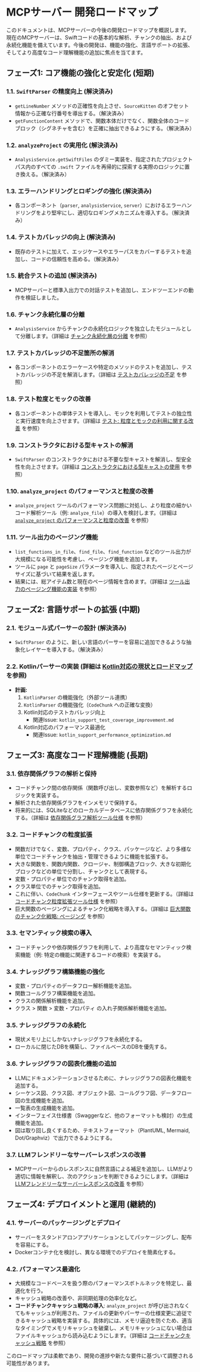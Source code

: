 # MCPサーバー 開発ロードマップ

このドキュメントは、MCPサーバーの今後の開発ロードマップを概説します。現在のMCPサーバーは、Swiftコードの基本的な解析、チャンクの抽出、および永続化機能を備えています。今後の開発は、機能の強化、言語サポートの拡張、そしてより高度なコード理解機能の追加に焦点を当てます。

## フェーズ1: コア機能の強化と安定化 (短期)

### 1.1. `SwiftParser` の精度向上 (解決済み)

- `getLineNumber` メソッドの正確性を向上させ、`SourceKitten` のオフセット情報から正確な行番号を導出する。（解決済み）
- `getFunctionContent` メソッドで、関数本体だけでなく、関数全体のコードブロック（シグネチャを含む）を正確に抽出できるようにする。（解決済み）

### 1.2. `analyzeProject` の実用化 (解決済み)

- `AnalysisService.getSwiftFiles` のダミー実装を、指定されたプロジェクトパス内のすべての `.swift` ファイルを再帰的に探索する実際のロジックに置き換える。（解決済み）

### 1.3. エラーハンドリングとロギングの強化 (解決済み)

- 各コンポーネント（`parser`, `analysisService`, `server`）におけるエラーハンドリングをより堅牢にし、適切なロギングメカニズムを導入する。（解決済み）

### 1.4. テストカバレッジの向上 (解決済み)

- 既存のテストに加えて、エッジケースやエラーパスをカバーするテストを追加し、コードの信頼性を高める。（解決済み）

### 1.5. 統合テストの追加 (解決済み)

- MCPサーバーと標準入出力での対話テストを追加し、エンドツーエンドの動作を検証しました。

### 1.6. チャンク永続化層の分離

- `AnalysisService` からチャンクの永続化ロジックを独立したモジュールとして分離します。（詳細は [チャンク永続化層の分離](issues/chunk_storage_separation.md) を参照）

### 1.7. テストカバレッジの不足箇所の解消

- 各コンポーネントのエラーケースや特定のメソッドのテストを追加し、テストカバレッジの不足を解消します。（詳細は [テストカバレッジの不足](issues/test_coverage_gaps.md) を参照）

### 1.8. テスト粒度とモックの改善

- 各コンポーネントの単体テストを導入し、モックを利用してテストの独立性と実行速度を向上させます。（詳細は [テスト: 粒度とモックの利用に関する改善](issues/test_granularity_and_mocking.md) を参照）

### 1.9. コンストラクタにおける型キャストの解消

- `SwiftParser` のコンストラクタにおける不要な型キャストを解消し、型安全性を向上させます。（詳細は [コンストラクタにおける型キャストの使用](issues/type_casting_in_constructor.md) を参照）

### 1.10. `analyze_project` のパフォーマンスと粒度の改善

- `analyze_project` ツールのパフォーマンス問題に対処し、より粒度の細かいコード解析ツール（例: `analyze_file`）の導入を検討します。（詳細は [`analyze_project` のパフォーマンスと粒度の改善](issues/analyze_project_performance_and_granularity.md) を参照）

### 1.11. ツール出力のページング機能

- `list_functions_in_file`、`find_file`、`find_function` などのツール出力が大規模になる可能性を考慮し、ページング機能を追加します。
- ツールに `page` と `pageSize` パラメータを導入し、指定されたページとページサイズに基づいて結果を返します。
- 結果には、総アイテム数と現在のページ情報を含めます。（詳細は [ツール出力のページング機能の実装](issues/tool_output_paging_implementation.md) を参照）

## フェーズ2: 言語サポートの拡張 (中期)

### 2.1. モジュール式パーサーの設計 (解決済み)

- `SwiftParser` のように、新しい言語のパーサーを容易に追加できるような抽象化レイヤーを導入する。（解決済み）

### 2.2. Kotlinパーサーの実装 (詳細は [Kotlin対応の現状とロードマップ](kotlin_support.md) を参照)

- **計画:**
  1.  `KotlinParser` の機能強化（外部ツール連携）
  2.  `KotlinParser` の機能強化（`CodeChunk` への正確な変換）
  3.  Kotlin対応のテストカバレッジ向上
      - 関連Issue: `kotlin_support_test_coverage_improvement.md`
  4.  Kotlin対応のパフォーマンス最適化
      - 関連Issue: `kotlin_support_performance_optimization.md`

## フェーズ3: 高度なコード理解機能 (長期)

### 3.1. 依存関係グラフの解析と保持

- コードチャンク間の依存関係（関数呼び出し、変数参照など）を解析するロジックを実装する。
- 解析された依存関係グラフをインメモリで保持する。
- 将来的には、SQLiteなどのローカルデータベースに依存関係グラフを永続化する。（詳細は [依存関係グラフ解析ツール仕様](tools/dependency_graph_tool_spec.md) を参照）

### 3.2. コードチャンクの粒度拡張

- 関数だけでなく、変数、プロパティ、クラス、パッケージなど、より多様な単位でコードチャンクを抽出・管理できるように機能を拡張する。
- 大きな関数を、関数内関数、クロージャ、制御構造ブロック、大きな初期化ブロックなどの単位で分割し、チャンクとして表現する。
- 変数・プロパティ単位でのチャンク取得を追加。
- クラス単位でのチャンク取得を追加。
- これに伴い、`CodeChunk` インターフェースやツール仕様を更新する。（詳細は [コードチャンク粒度拡張ツール仕様](tools/code_chunk_granularity_tool_spec.md) を参照）
- 巨大関数のページングによるチャンク化戦略を導入する。（詳細は [巨大関数のチャンク化戦略: ページング](chunking_paging_strategy.md) を参照）

### 3.3. セマンティック検索の導入

- コードチャンクや依存関係グラフを利用して、より高度なセマンティック検索機能（例: 特定の機能に関連するコードの検索）を実装する。

### 3.4. ナレッジグラフ構築機能の強化

- 変数・プロパティのデータフロー解析機能を追加。
- 関数コールグラフ構築機能を追加。
- クラスの関係解析機能を追加。
- クラス > 関数 > 変数・プロパティ の入れ子関係解析機能を追加。

### 3.5. ナレッジグラフの永続化

- 現状メモリ上にしかないナレッジグラフを永続化する。
- ローカルに閉じたDBを構築し、ファイルベースのDBを優先する。

### 3.6. ナレッジグラフの図表化機能の追加

- LLMにドキュメンテーションさせるために、ナレッジグラフの図表化機能を追加する。
- シーケンス図、クラス図、オブジェクト図、コールグラフ図、データフロー図の生成機能を追加。
- 一覧表の生成機能を追加。
- インターフェイス仕様書（Swaggerなど、他のフォーマットも検討）の生成機能を追加。
- 図は取り回し良くするため、テキストフォーマット（PlantUML, Mermaid, Dot/Graphviz）で出力できるようにする。

### 3.7. LLMフレンドリーなサーバーレスポンスの改善

- MCPサーバーからのレスポンスに自然言語による補足を追加し、LLMがより適切に情報を解釈し、次のアクションを判断できるようにします。（詳細は [LLMフレンドリーなサーバーレスポンスの改善](issues/llm_friendly_server_responses.md) を参照）

## フェーズ4: デプロイメントと運用 (継続的)

### 4.1. サーバーのパッケージングとデプロイ

- サーバーをスタンドアロンアプリケーションとしてパッケージングし、配布を容易にする。
- Dockerコンテナ化を検討し、異なる環境でのデプロイを簡素化する。

### 4.2. パフォーマンス最適化

- 大規模なコードベースを扱う際のパフォーマンスボトルネックを特定し、最適化を行う。
- キャッシュ戦略の改善や、非同期処理の効率化など。
- **コードチャンクキャッシュ戦略の導入**: `analyze_project` が呼び出されなくてもキャッシュが利用され、ファイルの更新やパーサーの仕様変更に追従できるキャッシュ戦略を実装する。具体的には、メモリ逼迫を防ぐため、適当なタイミングでメモリキャッシュを破棄し、メモリキャッシュにない場合はファイルキャッシュから読み込むようにします。（詳細は [コードチャンクキャッシュ戦略](cache_strategy.md) を参照）

このロードマップは柔軟であり、開発の進捗や新たな要件に基づいて調整される可能性があります。
